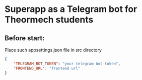 # Superapp as a Telegram bot for Theormech students


## Before start:
Place such appsettings.json file in src directory

```json
{
    "TELEGRAM_BOT_TOKEN": "your telegram bot token",
    "FRONTEND_URL": "frontend url"
}
```